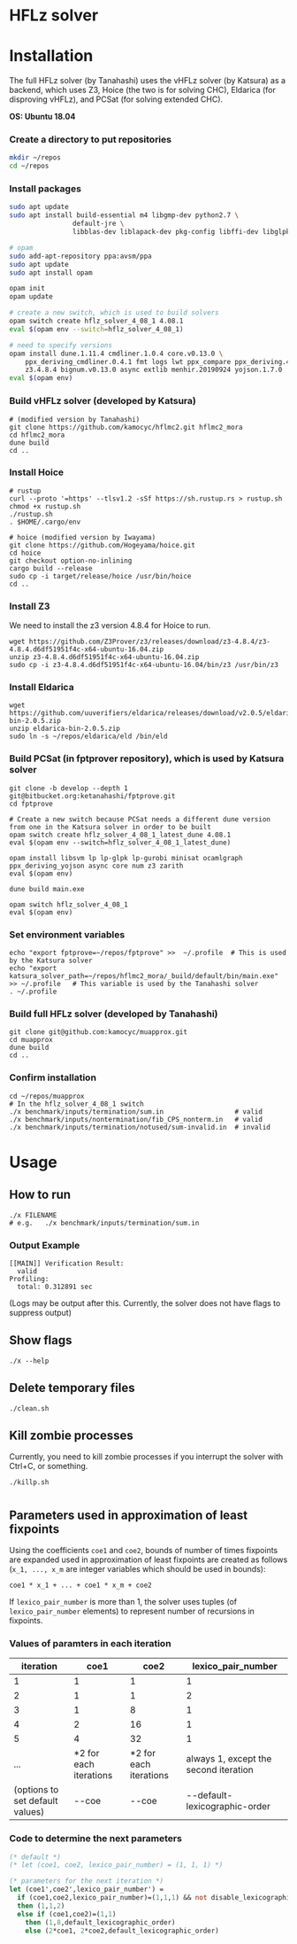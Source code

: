 # HFLz solver

# Installation

The full HFLz solver (by Tanahashi) uses the vHFLz solver (by Katsura) as a backend, which uses Z3, Hoice (the two is for solving CHC), Eldarica (for disproving vHFLz), and PCSat (for solving extended CHC).

**OS: Ubuntu 18.04**

### Create a directory to put repositories

```bash
mkdir ~/repos
cd ~/repos
```

### Install packages

```bash
sudo apt update
sudo apt install build-essential m4 libgmp-dev python2.7 \
                default-jre \
                libblas-dev liblapack-dev pkg-config libffi-dev libglpk-dev

# opam
sudo add-apt-repository ppa:avsm/ppa
sudo apt update
sudo apt install opam

opam init
opam update

# create a new switch, which is used to build solvers
opam switch create hflz_solver_4_08_1 4.08.1
eval $(opam env --switch=hflz_solver_4_08_1)

# need to specify versions
opam install dune.1.11.4 cmdliner.1.0.4 core.v0.13.0 \
    ppx_deriving_cmdliner.0.4.1 fmt logs lwt ppx_compare ppx_deriving.4.5 ppx_let ppx_sexp_conv \
    z3.4.8.4 bignum.v0.13.0 async extlib menhir.20190924 yojson.1.7.0
eval $(opam env)
```

### Build vHFLz solver (developed by Katsura)

```
# (modified version by Tanahashi)
git clone https://github.com/kamocyc/hflmc2.git hflmc2_mora
cd hflmc2_mora
dune build
cd ..
```

### Install Hoice

```
# rustup
curl --proto '=https' --tlsv1.2 -sSf https://sh.rustup.rs > rustup.sh
chmod +x rustup.sh
./rustup.sh
. $HOME/.cargo/env

# hoice (modified version by Iwayama)
git clone https://github.com/Hogeyama/hoice.git
cd hoice
git checkout option-no-inlining
cargo build --release
sudo cp -i target/release/hoice /usr/bin/hoice
cd ..
```

### Install Z3

We need to install the z3 version 4.8.4 for Hoice to run.

```
wget https://github.com/Z3Prover/z3/releases/download/z3-4.8.4/z3-4.8.4.d6df51951f4c-x64-ubuntu-16.04.zip
unzip z3-4.8.4.d6df51951f4c-x64-ubuntu-16.04.zip
sudo cp -i z3-4.8.4.d6df51951f4c-x64-ubuntu-16.04/bin/z3 /usr/bin/z3
```

### Install Eldarica

```
wget https://github.com/uuverifiers/eldarica/releases/download/v2.0.5/eldarica-bin-2.0.5.zip
unzip eldarica-bin-2.0.5.zip
sudo ln -s ~/repos/eldarica/eld /bin/eld
```

### Build PCSat (in fptprover repository), which is used by Katsura solver

```
git clone -b develop --depth 1 git@bitbucket.org:ketanahashi/fptprove.git
cd fptprove

# Create a new switch because PCSat needs a different dune version from one in the Katsura solver in order to be built
opam switch create hflz_solver_4_08_1_latest_dune 4.08.1
eval $(opam env --switch=hflz_solver_4_08_1_latest_dune)

opam install libsvm lp lp-glpk lp-gurobi minisat ocamlgraph ppx_deriving_yojson async core num z3 zarith
eval $(opam env)

dune build main.exe

opam switch hflz_solver_4_08_1
eval $(opam env)
```

### Set environment variables

```
echo "export fptprove=~/repos/fptprove" >>  ~/.profile  # This is used by the Katsura solver
echo "export katsura_solver_path=~/repos/hflmc2_mora/_build/default/bin/main.exe" >> ~/.profile   # This variable is used by the Tanahashi solver
. ~/.profile
```

### Build full HFLz solver (developed by Tanahashi)

```
git clone git@github.com:kamocyc/muapprox.git
cd muapprox
dune build
cd ..
```

### Confirm installation

```
cd ~/repos/muapprox
# In the hflz_solver_4_08_1 switch
./x benchmark/inputs/termination/sum.in                  # valid
./x benchmark/inputs/nontermination/fib_CPS_nonterm.in   # valid
./x benchmark/inputs/termination/notused/sum-invalid.in  # invalid
```

# Usage

## How to run

```
./x FILENAME
# e.g.   ./x benchmark/inputs/termination/sum.in
```

### Output Example

```
[[MAIN]] Verification Result:
  valid
Profiling:
  total: 0.312891 sec
```

(Logs may be output after this. Currently, the solver does not have flags to suppress output)

## Show flags

``./x --help``

## Delete temporary files

``./clean.sh``

## Kill zombie processes

Currently, you need to kill zombie processes if you interrupt the solver with Ctrl+C, or something.

``./killp.sh``

# 

## Parameters used in approximation of least fixpoints

Using the coefficients ``coe1`` and ``coe2``, bounds of number of times fixpoints are expanded used in approximation of least fixpoints are created as follows (``x_1, ..., x_m`` are integer variables which should be used in bounds):

```
coe1 * x_1 + ... + coe1 * x_m + coe2
```

If ``lexico_pair_number`` is more than 1, the solver uses tuples (of ``lexico_pair_number`` elements) to represent number of recursions in fixpoints.


### Values of paramters in each iteration

| iteration                | coe1                   | coe2                   | lexico_pair_number                    |
|--------------------------|------------------------|------------------------|---------------------------------------|
|                        1 |                      1 |                      1 |                                     1 |
|                        2 |                      1 |                      1 |                                     2 |
|                        3 |                      1 |                      8 |                                     1 |
|                        4 |                      2 |                     16 |                                     1 |
|                        5 |                      4 |                     32 |                                     1 |
|                      ... | *2 for each iterations | *2 for each iterations | always 1, except the second iteration |
| (options to set default values) | --coe                  | --coe                  | --default-lexicographic-order         |

### Code to determine the next parameters

```ocaml
(* default *)
(* let (coe1, coe2, lexico_pair_number) = (1, 1, 1) *)

(* parameters for the next iteration *)
let (coe1',coe2',lexico_pair_number') =
  if (coe1,coe2,lexico_pair_number)=(1,1,1) && not disable_lexicographic
  then (1,1,2)
  else if (coe1,coe2)=(1,1) 
    then (1,8,default_lexicographic_order)
    else (2*coe1, 2*coe2,default_lexicographic_order)
```

